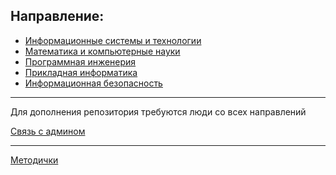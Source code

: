 <h2>Направление:</h2>

+ [Информационные системы и технологии](isit/isit.md#Информационные-системы-и-технологии)
+ [Математика и компьютерные науки](mkn/mkn.md#Математика-и-компьютерные-науки)
+ [Программная инженерия](preng/preng.md#Программная-инженерия)
+ [Прикладная информатика](pi/pi.md#Прикладная-информатика)
+ [Информационная безопасность](ib/ib.md#Информационная-безопасность)
***
Для дополнения репозитория требуются люди со всех направлений

[Связь с админом](https://t.me/pavapepegimabody)
***
[Методички](https://drive.google.com/drive/folders/1U4WVkXh-JffJi9KkCasMFLKMocuq4OXt?usp=sharing)
